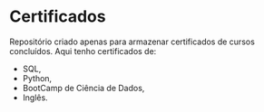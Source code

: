 # Certificados

Repositório criado apenas para armazenar certificados de cursos concluídos. 
Aqui tenho certificados de:
- SQL,
- Python,
- BootCamp de Ciência de Dados, 
- Inglês.
